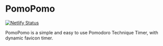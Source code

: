 # PomoPomo

[![Netlify Status](https://api.netlify.com/api/v1/badges/df350147-a487-4c2f-9834-2fd750f132e0/deploy-status)](https://app.netlify.com/sites/pomopomo/deploys)


PomoPomo is a simple and easy to use Pomodoro Technique Timer, with dynamic favicon timer.

